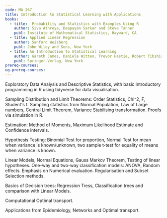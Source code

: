 ```yaml
---
code: MA 267
title: Introduction to Statistical Learning with Applications
books:
  - title:  Probability and Statistics with Examples Using R 
    author: Siva Athreya, Deepayan Sarkar and Steve Tanner
    publ: Institute of Mathematical Statistics, Hayward, CA
  - title: Applied Linear Regression
    author: Sanford Weisberg
    publ: John Wiley and Sons, New York
  - title: An Introduction to Statistical Learning
    author: Gareth James, Daniela Witten, Trevor Hastie, Robert Tibshirani
    publ: Springer-Verlag, New York
prereq-courses:
ug-prereq-courses:
---
```


Exploratory Data Analysis and Descriptive Statistics, with  basic introductory programming in R using tidyverse  for data visualisation.

Sampling Distribution  and Limit Theorems: Order Statistics, Chi^2, F, Student's t.  Sampling statistics from Normal Population, Law of Large numbers, Central Limit Theorem, Variance Stabilising transformation. Proofs via simulation in R.

Estimation: Method of Moments, Maximum Likelihood Estimate and Confidence intervals.

Hypothesis Testing: Binomial Test for proportion, Normal Test for mean when variance is known/unknown, two sample t-test for equality of means when variance is known.

Linear Models, Normal Equations, Gauss Markov Theorem, Testing of linear hypotheses. One-way and two-way classification models: ANOVA, Random effects. Emphasis on Numerical evaluation.
Regularisation and Subset Selection methods.

Basics of Decision trees: Regression Tress, Classification trees and comparison with Linear Models.

Computational Optimal transport.

Applications from Epidemiology, Networks and Optimal transport.

